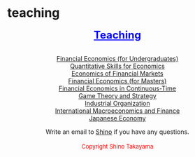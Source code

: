 
# teaching


<center><span style="color: #0000ff; font-size: x-large; text-decoration: underline"><strong>Teaching</strong> </span><br> <br><center>

<center>

<a href="/teaching/2103index.html">Financial Economics (for Undergraduates) </a> <br>
<a href="/teaching/8000index.html">Quantitative Skills for Economics</a> <br>
<a href="/teaching/7200index.html">Economics of Financial Markets</a> <br>
<a href="/teaching/6021index.html">Financial Economics (for Masters) </a> <br>
<a href="/teaching/mathfinan.html">Financial Economics in Continuous-Time</a> <br>
<a href="/teaching/3050index.html">Game Theory and Strategy</a> <br>
<a href="/teaching/3400index.html">Industrial Organization</a> <br>
<a href="/teaching/7520index.html">International Macroeconomics and Finance</a> <br>
<a href="/teaching/JPNindex.html">Japanese Economy</a> <br>

Write an email to <a href="mailto:s.takayama1@uq.edu.au">Shino</a> if you have any questions. <br> <br><span style="color: #ff0000; font-size: small;">Copyright Shino Takayama </span></center>

